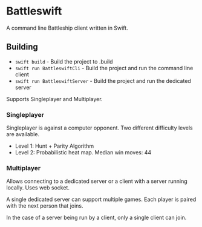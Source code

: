 # Battleswift

A command line Battleship client written in Swift.

## Building
- `swift build` - Build the project to .build
- `swift run BattleswiftCli` - Build the project and run the command line client
- `swift run BattleswiftServer` - Build the project and run the dedicated server

Supports Singleplayer and Multiplayer.  

### Singleplayer
Singleplayer is against a computer opponent. Two different difficulty levels are available.
- Level 1: Hunt + Parity Algorithm
- Level 2: Probabilistic heat map. Median win moves: 44

### Multiplayer
Allows connecting to a dedicated server or a client with a server running locally. Uses web socket.  

A single dedicated server can support multiple games. Each player is paired with the next person that joins.  

In the case of a server being run by a client, only a single client can join.
